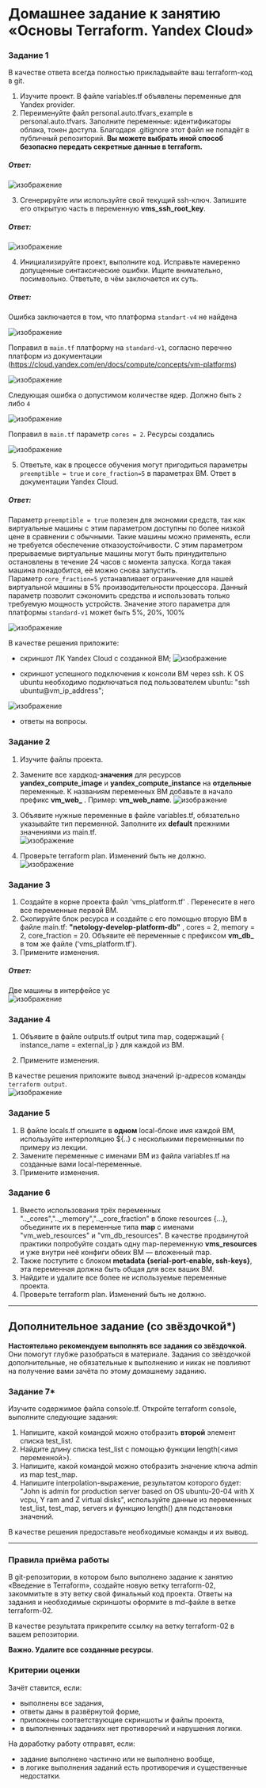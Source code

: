 # Домашнее задание к занятию «Основы Terraform. Yandex Cloud»

### Задание 1
В качестве ответа всегда полностью прикладывайте ваш terraform-код в git.

1. Изучите проект. В файле variables.tf объявлены переменные для Yandex provider.
2. Переименуйте файл personal.auto.tfvars_example в personal.auto.tfvars. Заполните переменные: идентификаторы облака, токен доступа. Благодаря .gitignore этот файл не попадёт в публичный репозиторий. **Вы можете выбрать иной способ безопасно передать секретные данные в terraform.**
##### Ответ:
![изображение](https://github.com/PetrMezentsev/homeworks/assets/124135353/3c9089ca-bc48-4ae8-8094-0e96799b2142)  

3. Сгенерируйте или используйте свой текущий ssh-ключ. Запишите его открытую часть в переменную **vms_ssh_root_key**.
##### Ответ:
![изображение](https://github.com/PetrMezentsev/homeworks/assets/124135353/d781aa5c-4f33-4964-9506-a5f3146b89e1)
  

4. Инициализируйте проект, выполните код. Исправьте намеренно допущенные синтаксические ошибки. Ищите внимательно, посимвольно. Ответьте, в чём заключается их суть.
##### Ответ:
Ошибка заключается в том, что платформа `standart-v4` не найдена  

![изображение](https://github.com/PetrMezentsev/homeworks/assets/124135353/da66e664-d2b1-44dc-a574-f1e2430b5193)  

Поправил в `main.tf` платформу на `standard-v1`, согласно перечню платформ из документации (https://cloud.yandex.com/en/docs/compute/concepts/vm-platforms)

![изображение](https://github.com/PetrMezentsev/homeworks/assets/124135353/2154a7f9-d1ab-47b1-9e00-2ac3295a251c)

Следующая ошибка о допустимом количестве ядер. Должно быть `2` либо `4`

![изображение](https://github.com/PetrMezentsev/homeworks/assets/124135353/78222b17-ef7b-4ff6-a3bf-ee65df997696)  

Поправил в `main.tf` параметр `cores = 2`. Ресурсы создались  

![изображение](https://github.com/PetrMezentsev/homeworks/assets/124135353/ae9716de-51e0-49f8-b9f8-9277c1e959c7)





5. Ответьте, как в процессе обучения могут пригодиться параметры ```preemptible = true``` и ```core_fraction=5``` в параметрах ВМ. Ответ в документации Yandex Cloud.
##### Ответ:
Параметр `preemptible = true` полезен для экономии средств, так как виртуальные машины с этим параметром доступны по более низкой цене в сравнении с обычными. Такие машины можно применять, если не требуется обеспечение отказоустойчивости. С этим параметром прерываемые виртуальные машины могут быть принудительно остановлены в течение 24 часов с момента запуска. Когда такая машина понадобится, её можно снова запустить.  
Параметр `core_fraction=5` устанавливает ограничение для нашей виртуальной машины в 5% производительности процессора. Данный параметр позволит сэкономить средства и использовать только требуемую мощность устройств. Значение этого параметра для платформы `standard-v1` может быть 5%, 20%, 100%

![изображение](https://github.com/PetrMezentsev/homeworks/assets/124135353/e41b1ccb-9727-4012-8c90-e7813e859a08)



В качестве решения приложите:

- скриншот ЛК Yandex Cloud с созданной ВМ;
![изображение](https://github.com/PetrMezentsev/homeworks/assets/124135353/c97317bc-995e-4ec5-9964-d6f88a1b76d3)


- скриншот успешного подключения к консоли ВМ через ssh. К OS ubuntu необходимо подключаться под пользователем ubuntu: "ssh ubuntu@vm_ip_address";  

![изображение](https://github.com/PetrMezentsev/homeworks/assets/124135353/3d480bef-f08b-459a-9ec4-45f210cdc38e)

- ответы на вопросы.


### Задание 2

1. Изучите файлы проекта.
2. Замените все хардкод-**значения** для ресурсов **yandex_compute_image** и **yandex_compute_instance** на **отдельные** переменные. К названиям переменных ВМ добавьте в начало префикс **vm_web_** .  Пример: **vm_web_name**.
![изображение](https://github.com/PetrMezentsev/homeworks/assets/124135353/ef6c0115-d117-4652-afce-e3f413bc362e)

2. Объявите нужные переменные в файле variables.tf, обязательно указывайте тип переменной. Заполните их **default** прежними значениями из main.tf.   
![изображение](https://github.com/PetrMezentsev/homeworks/assets/124135353/a643d429-563d-4d28-8b64-9cc2dc8d271c)

3. Проверьте terraform plan. Изменений быть не должно.   
![изображение](https://github.com/PetrMezentsev/homeworks/assets/124135353/02fa0ec1-cd54-41fc-90b8-2fc7a1d72075)



### Задание 3

1. Создайте в корне проекта файл 'vms_platform.tf' . Перенесите в него все переменные первой ВМ.  
2. Скопируйте блок ресурса и создайте с его помощью вторую ВМ в файле main.tf: **"netology-develop-platform-db"** ,  cores  = 2, memory = 2, core_fraction = 20. Объявите её переменные с префиксом **vm_db_** в том же файле ('vms_platform.tf').
3. Примените изменения.
##### Ответ:  
Две машины в интерфейсе yc  
![изображение](https://github.com/PetrMezentsev/homeworks/assets/124135353/1b4fc1d1-d6bb-4c5d-a075-e8d41d40d801)




### Задание 4

1. Объявите в файле outputs.tf output типа map, содержащий { instance_name = external_ip } для каждой из ВМ.

2. Примените изменения.

В качестве решения приложите вывод значений ip-адресов команды ```terraform output```.  
![изображение](https://github.com/PetrMezentsev/homeworks/assets/124135353/11bb9892-eef7-4cd5-a175-6c74d297afb5)



### Задание 5

1. В файле locals.tf опишите в **одном** local-блоке имя каждой ВМ, используйте интерполяцию ${..} с несколькими переменными по примеру из лекции.
2. Замените переменные с именами ВМ из файла variables.tf на созданные вами local-переменные.
3. Примените изменения.


### Задание 6

1. Вместо использования трёх переменных  ".._cores",".._memory",".._core_fraction" в блоке  resources {...}, объедините их в переменные типа **map** с именами "vm_web_resources" и "vm_db_resources". В качестве продвинутой практики попробуйте создать одну map-переменную **vms_resources** и уже внутри неё конфиги обеих ВМ — вложенный map.
2. Также поступите с блоком **metadata {serial-port-enable, ssh-keys}**, эта переменная должна быть общая для всех ваших ВМ.
3. Найдите и удалите все более не используемые переменные проекта.
4. Проверьте terraform plan. Изменений быть не должно.

------

## Дополнительное задание (со звёздочкой*)

**Настоятельно рекомендуем выполнять все задания со звёздочкой.**   
Они помогут глубже разобраться в материале. Задания со звёздочкой дополнительные, не обязательные к выполнению и никак не повлияют на получение вами зачёта по этому домашнему заданию. 

### Задание 7*

Изучите содержимое файла console.tf. Откройте terraform console, выполните следующие задания: 

1. Напишите, какой командой можно отобразить **второй** элемент списка test_list.
2. Найдите длину списка test_list с помощью функции length(<имя переменной>).
3. Напишите, какой командой можно отобразить значение ключа admin из map test_map.
4. Напишите interpolation-выражение, результатом которого будет: "John is admin for production server based on OS ubuntu-20-04 with X vcpu, Y ram and Z virtual disks", используйте данные из переменных test_list, test_map, servers и функцию length() для подстановки значений.

В качестве решения предоставьте необходимые команды и их вывод.

------
### Правила приёма работы

В git-репозитории, в котором было выполнено задание к занятию «Введение в Terraform», создайте новую ветку terraform-02, закоммитьте в эту ветку свой финальный код проекта. Ответы на задания и необходимые скриншоты оформите в md-файле в ветке terraform-02.

В качестве результата прикрепите ссылку на ветку terraform-02 в вашем репозитории.

**Важно. Удалите все созданные ресурсы**.


### Критерии оценки

Зачёт ставится, если:

* выполнены все задания,
* ответы даны в развёрнутой форме,
* приложены соответствующие скриншоты и файлы проекта,
* в выполненных заданиях нет противоречий и нарушения логики.

На доработку работу отправят, если:

* задание выполнено частично или не выполнено вообще,
* в логике выполнения заданий есть противоречия и существенные недостатки. 


